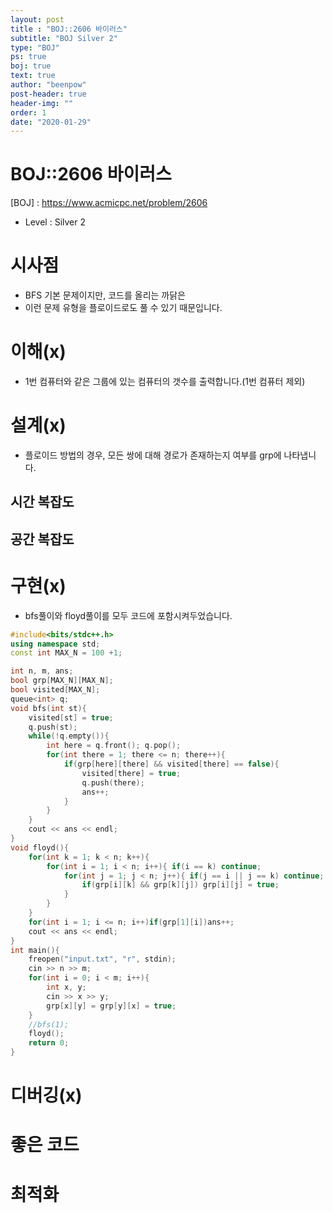 ```yaml
---
layout: post
title : "BOJ::2606 바이러스"
subtitle: "BOJ Silver 2"
type: "BOJ"
ps: true
boj: true
text: true
author: "beenpow"
post-header: true
header-img: ""
order: 1
date: "2020-01-29"
---
```


# BOJ::2606 바이러스
[BOJ] : <https://www.acmicpc.net/problem/2606>
- Level : Silver 2

# 시사점
- BFS 기본 문제이지만, 코드를 올리는 까닭은
- 이런 문제 유형을 플로이드로도 풀 수 있기 때문입니다.

# 이해(x)
- 1번 컴퓨터와 같은 그룹에 있는 컴퓨터의 갯수를 출력합니다.(1번 컴퓨터 제외)

# 설계(x)
- 플로이드 방법의 경우, 모든 쌍에 대해 경로가 존재하는지 여부를 grp에 나타냅니다.

## 시간 복잡도

## 공간 복잡도

# 구현(x)
- bfs풀이와 floyd풀이를 모두 코드에 포함시켜두었습니다.

```cpp
#include<bits/stdc++.h>
using namespace std;
const int MAX_N = 100 +1;

int n, m, ans;
bool grp[MAX_N][MAX_N];
bool visited[MAX_N];
queue<int> q;
void bfs(int st){
    visited[st] = true;
    q.push(st);
    while(!q.empty()){
        int here = q.front(); q.pop();
        for(int there = 1; there <= n; there++){
            if(grp[here][there] && visited[there] == false){
                visited[there] = true;
                q.push(there);
                ans++;
            }
        }
    }
    cout << ans << endl;
}
void floyd(){
    for(int k = 1; k < n; k++){
        for(int i = 1; i < n; i++){ if(i == k) continue;
            for(int j = 1; j < n; j++){ if(j == i || j == k) continue;
                if(grp[i][k] && grp[k][j]) grp[i][j] = true;
            }
        }
    }
    for(int i = 1; i <= n; i++)if(grp[1][i])ans++;
    cout << ans << endl;
}
int main(){
    freopen("input.txt", "r", stdin);
    cin >> n >> m;
    for(int i = 0; i < m; i++){
        int x, y;
        cin >> x >> y;
        grp[x][y] = grp[y][x] = true;
    }
    //bfs(1);
    floyd();
    return 0;
}
```

# 디버깅(x)

# 좋은 코드

# 최적화
